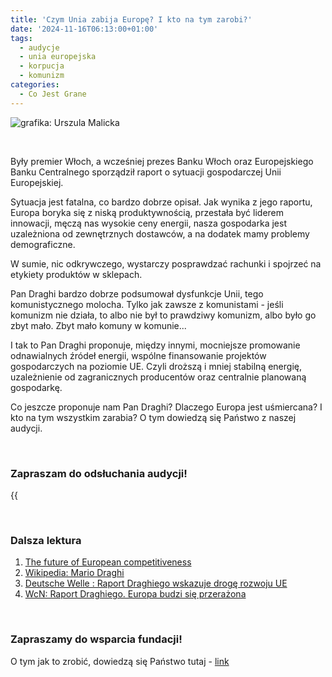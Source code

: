 ```yaml
---
title: 'Czym Unia zabija Europę? I kto na tym zarobi?'
date: '2024-11-16T06:13:00+01:00'
tags:
  - audycje
  - unia europejska
  - korpucja
  - komunizm
categories:
  - Co Jest Grane
---
```


![grafika: Urszula Malicka](/uploads/CJG_87_2024_11_16.png)

<br>

Były premier Włoch, a wcześniej prezes Banku Włoch oraz Europejskiego Banku Centralnego sporządził raport o sytuacji gospodarczej Unii Europejskiej. 

Sytuacja jest fatalna, co bardzo dobrze opisał. Jak wynika z jego raportu, Europa boryka się z niską produktywnością, przestała być liderem innowacji, męczą nas wysokie ceny energii, nasza gospodarka jest uzależniona od zewnętrznych dostawców, a na dodatek mamy problemy demograficzne.

W sumie, nic odkrywczego, wystarczy posprawdzać rachunki i spojrzeć na etykiety produktów w sklepach. 

Pan Draghi bardzo dobrze podsumował dysfunkcje Unii, tego komunistycznego molocha. Tylko jak zawsze z komunistami - jeśli komunizm nie działa, to albo nie był to prawdziwy komunizm, albo było go zbyt mało. Zbyt mało komuny w komunie...

I tak to Pan Draghi proponuje, między innymi, mocniejsze promowanie odnawialnych źródeł energii, wspólne finansowanie projektów gospodarczych na poziomie UE. Czyli droższą i mniej stabilną energię, uzależnienie od zagranicznych producentów oraz centralnie planowaną gospodarkę.

Co jeszcze proponuje nam Pan Draghi? Dlaczego Europa jest uśmiercana? I kto na tym wszystkim zarabia? O tym dowiedzą się Państwo z naszej audycji. 

<br>

### Zapraszam do odsłuchania audycji!

{{<audio src="audio/LONG CJG_87_2024_11_16.mp3" caption="Zapis audycji CJG">}}

<br>

### Dalsza lektura

1. [The future of European competitiveness](https://commission.europa.eu/document/download/97e481fd-2dc3-412d-be4c-f152a8232961_en?filename=The%20future%20of%20European%20competitiveness%20_%20A%20competitiveness%20strategy%20for%20Europe.pdf)
2. [Wikipedia: Mario Draghi](https://pl.wikipedia.org/wiki/Mario_Draghi)
3. [Deutsche Welle  : Raport Draghiego wskazuje drogę rozwoju UE](https://www.dw.com/pl/raport-draghiego-zasypa%C4%87-pieni%C4%99dzmi-dziur%C4%99-mi%C4%99dzy-ue-a-%C5%9Bwiatem/a-70172929)
4. [WcN: Raport Draghiego. Europa budzi się przerażona](https://wszystkoconajwazniejsze.pl/michal-klosowski-raport-draghiego/)


<br>

### Zapraszamy do wsparcia fundacji!
O tym jak to zrobić, dowiedzą się Państwo tutaj - [link](https://audycje.com.pl/posts/wsparcie/)